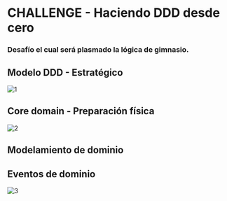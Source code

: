 
# CHALLENGE - Haciendo DDD desde cero

### Desafío el cual será plasmado la lógica de gimnasio.

## Modelo DDD - Estratégico
![1](https://user-images.githubusercontent.com/18647088/161407157-8aa71e2f-1513-40e0-9acb-25ae8348f43f.png)

## Core domain - Preparación física
![2](https://user-images.githubusercontent.com/18647088/161407158-765c73e2-67ae-49e4-bbe8-32b1fea9ab8e.jpg)

## Modelamiento de dominio


## Eventos de dominio
![3](https://user-images.githubusercontent.com/18647088/161407159-77822a92-2107-4688-b0c4-910253dca7e4.jpg)
